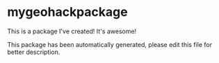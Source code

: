# mygeohackpackage

This is a package I've created! It's awesome!

This package has been automatically generated, 
please edit this file for better description.